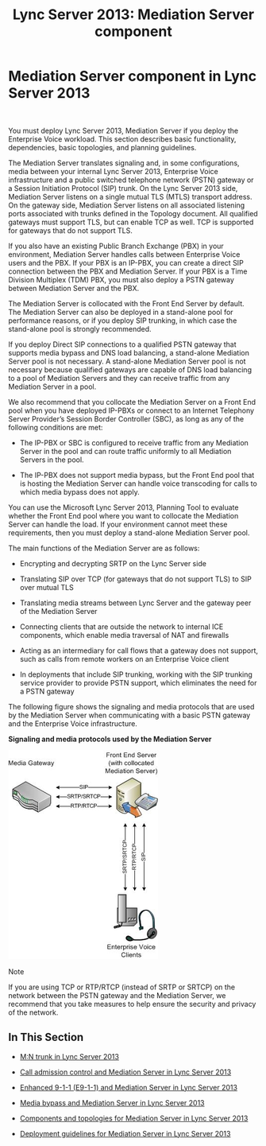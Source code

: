 ﻿---
title: 'Lync Server 2013: Mediation Server component'
TOCTitle: Mediation Server component
ms:assetid: 5b19edef-4a54-43c9-aa12-5643b8108355
ms:mtpsurl: https://technet.microsoft.com/en-us/library/Gg398399(v=OCS.15)
ms:contentKeyID: 48184239
ms.date: 07/23/2014
mtps_version: v=OCS.15
---

# Mediation Server component in Lync Server 2013

 


You must deploy Lync Server 2013, Mediation Server if you deploy the Enterprise Voice workload. This section describes basic functionality, dependencies, basic topologies, and planning guidelines.

The Mediation Server translates signaling and, in some configurations, media between your internal Lync Server 2013, Enterprise Voice infrastructure and a public switched telephone network (PSTN) gateway or a Session Initiation Protocol (SIP) trunk. On the Lync Server 2013 side, Mediation Server listens on a single mutual TLS (MTLS) transport address. On the gateway side, Mediation Server listens on all associated listening ports associated with trunks defined in the Topology document. All qualified gateways must support TLS, but can enable TCP as well. TCP is supported for gateways that do not support TLS.

If you also have an existing Public Branch Exchange (PBX) in your environment, Mediation Server handles calls between Enterprise Voice users and the PBX. If your PBX is an IP-PBX, you can create a direct SIP connection between the PBX and Mediation Server. If your PBX is a Time Division Multiplex (TDM) PBX, you must also deploy a PSTN gateway between Mediation Server and the PBX.

The Mediation Server is collocated with the Front End Server by default. The Mediation Server can also be deployed in a stand-alone pool for performance reasons, or if you deploy SIP trunking, in which case the stand-alone pool is strongly recommended.

If you deploy Direct SIP connections to a qualified PSTN gateway that supports media bypass and DNS load balancing, a stand-alone Mediation Server pool is not necessary. A stand-alone Mediation Server pool is not necessary because qualified gateways are capable of DNS load balancing to a pool of Mediation Servers and they can receive traffic from any Mediation Server in a pool.

We also recommend that you collocate the Mediation Server on a Front End pool when you have deployed IP-PBXs or connect to an Internet Telephony Server Provider’s Session Border Controller (SBC), as long as any of the following conditions are met:

  - The IP-PBX or SBC is configured to receive traffic from any Mediation Server in the pool and can route traffic uniformly to all Mediation Servers in the pool.

  - The IP-PBX does not support media bypass, but the Front End pool that is hosting the Mediation Server can handle voice transcoding for calls to which media bypass does not apply.

You can use the Microsoft Lync Server 2013, Planning Tool to evaluate whether the Front End pool where you want to collocate the Mediation Server can handle the load. If your environment cannot meet these requirements, then you must deploy a stand-alone Mediation Server pool.

The main functions of the Mediation Server are as follows:

  - Encrypting and decrypting SRTP on the Lync Server side

  - Translating SIP over TCP (for gateways that do not support TLS) to SIP over mutual TLS

  - Translating media streams between Lync Server and the gateway peer of the Mediation Server

  - Connecting clients that are outside the network to internal ICE components, which enable media traversal of NAT and firewalls

  - Acting as an intermediary for call flows that a gateway does not support, such as calls from remote workers on an Enterprise Voice client

  - In deployments that include SIP trunking, working with the SIP trunking service provider to provide PSTN support, which eliminates the need for a PSTN gateway

The following figure shows the signaling and media protocols that are used by the Mediation Server when communicating with a basic PSTN gateway and the Enterprise Voice infrastructure.

**Signaling and media protocols used by the Mediation Server**

![Mediation Server Protocols diagram](images/Gg398399.c3d39ba0-e323-4a58-8f07-4e80d3278af2(OCS.15).jpg "Mediation Server Protocols diagram")


> [!NOTE]
> If you are using TCP or RTP/RTCP (instead of SRTP or SRTCP) on the network between the PSTN gateway and the Mediation Server, we recommend that you take measures to help ensure the security and privacy of the network.



## In This Section

  - [M:N trunk in Lync Server 2013](lync-server-2013-m-n-trunk.md)

  - [Call admission control and Mediation Server in Lync Server 2013](lync-server-2013-call-admission-control-and-mediation-server.md)

  - [Enhanced 9-1-1 (E9-1-1) and Mediation Server in Lync Server 2013](lync-server-2013-enhanced-9-1-1-e9-1-1-and-mediation-server.md)

  - [Media bypass and Mediation Server in Lync Server 2013](lync-server-2013-media-bypass-and-mediation-server.md)

  - [Components and topologies for Mediation Server in Lync Server 2013](lync-server-2013-components-and-topologies-for-mediation-server.md)

  - [Deployment guidelines for Mediation Server in Lync Server 2013](lync-server-2013-deployment-guidelines-for-mediation-server.md)

